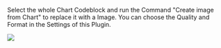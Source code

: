 Select the whole Chart Codeblock and run the Command "Create image from Chart" to replace it with a Image. You can choose the Quality and Format in the Settings of this Plugin.

<img src="https://media.discordapp.net/attachments/855181471643861002/897811615037136966/charttoimage.gif" referrerpolicy="no-referrer" />
